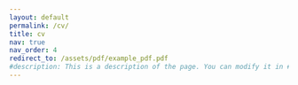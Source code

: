 ```yaml
---
layout: default
permalink: /cv/
title: cv
nav: true
nav_order: 4
redirect_to: /assets/pdf/example_pdf.pdf
#description: This is a description of the page. You can modify it in #'pages/_cv.md'. You can also change or remove the top pdf download button.
---
```

